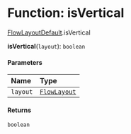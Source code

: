 # Function: isVertical

[FlowLayoutDefault](/en/auto-docs/document/modules/FlowLayoutDefault.md).isVertical

**isVertical**(`layout`): `boolean`

#### Parameters

| Name | Type |
| :------ | :------ |
| `layout` | [`FlowLayout`](/en/auto-docs/document/variables/FlowLayout-1.md) |

#### Returns

`boolean`
